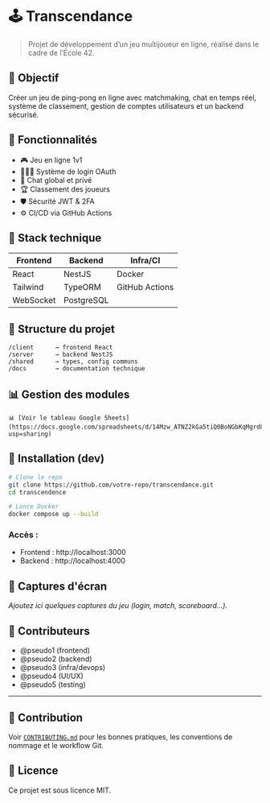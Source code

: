 # 🕹️ Transcendance

> Projet de développement d’un jeu multijoueur en ligne, réalisé dans le cadre de l’École 42.

## 📌 Objectif

Créer un jeu de ping-pong en ligne avec matchmaking, chat en temps réel, système de classement, gestion de comptes utilisateurs et un backend sécurisé.

## 🚀 Fonctionnalités

- 🎮 Jeu en ligne 1v1
- 🧑‍🤝‍🧑 Système de login OAuth
- 🧵 Chat global et privé
- 🏆 Classement des joueurs
- 🛡️ Sécurité JWT & 2FA
- ⚙️ CI/CD via GitHub Actions

## 🧱 Stack technique

| Frontend | Backend  | Infra/CI         |
|----------|----------|------------------|
| React    | NestJS   | Docker           |
| Tailwind | TypeORM  | GitHub Actions   |
| WebSocket| PostgreSQL |                 |

## 📂 Structure du projet

    /client      → frontend React
    /server      → backend NestJS
    /shared      → types, config communs
    /docs        → documentation technique

## 📊 Gestion des modules

    📊 [Voir le tableau Google Sheets](https://docs.google.com/spreadsheets/d/14Mzw_ATNZ2kGa5tiQ0BoNGbKqMgrd8GDxE_yPBFLGqM/edit?usp=sharing)

## 🔧 Installation (dev)

```bash
# Clone le repo
git clone https://github.com/votre-repo/transcendance.git
cd transcendence

# Lance Docker
docker compose up --build
```

### Accès :
- Frontend : http://localhost:3000  
- Backend : http://localhost:4000

## 📸 Captures d'écran

_Ajoutez ici quelques captures du jeu (login, match, scoreboard...)._

## 🙌 Contributeurs

- @pseudo1 (frontend)
- @pseudo2 (backend)
- @pseudo3 (infra/devops)
- @pseudo4 (UI/UX)
- @pseudo5 (testing)

---

## 🤝 Contribution

Voir [`CONTRIBUTING.md`](./CONTRIBUTING.md) pour les bonnes pratiques, les conventions de nommage et le workflow Git.

## 📄 Licence

Ce projet est sous licence MIT.
